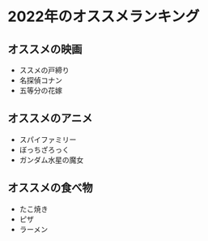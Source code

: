 # 2022年のオススメランキング


## オススメの映画
- ススメの戸締り
- 名探偵コナン
- 五等分の花嫁


## オススメのアニメ
- スパイファミリー
- ぼっちざろっく
- ガンダム水星の魔女


## オススメの食べ物
- たこ焼き
- ピザ
- ラーメン

